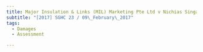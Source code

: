 ```yaml
---
title: Major Insulation & Links (MIL) Marketing Pte Ltd v Nichias Singapore Pte Ltd 
subtitle: "[2017] SGHC 23 / 09\_February\_2017"
tags:
  - Damages
  - Assessment

---
```


